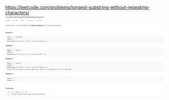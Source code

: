 https://leetcode.com/problems/longest-substring-without-repeating-characters/
![Screenshot of Question #3](2021-03-29-21-19-12.png)